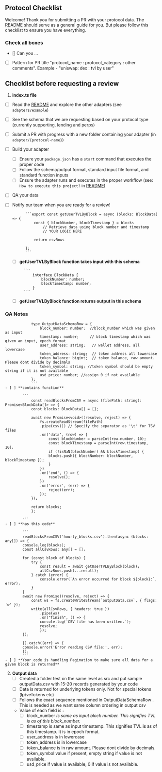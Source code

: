 ## Protocol Checklist

Welcome! Thank you for submitting a PR with your protocol data. The [README](../README.md) should serve as a general guide for you. But please follow this checklist to ensure you have everything.

### Check all boxes

- [] Can you ...

- [ ] Pattern for PR title "protocol_name : protocol_category : other comments". Example - "uniswap: dex : tvl by user"

## Checklist before requesting a review

1. **index.ts file**

- [ ] Read the [README](../README.md) and explore the other adapters (see `adapters/example`)
- [ ] See the schema that we are requesting based on your protocol type (currently supporting, lending and perps)
- [ ] Submit a PR with progress with a new folder containing your adapter (in `adapter/{protocol-name}`)
- [ ] Build your adapter
  - [ ] Ensure your `package.json` has a `start` command that executes the proper code
  - [ ] Follow the schema/output format, standard input file format, and standard function inputs
  - [ ] Ensure the adapter runs and executes in the proper workflow (see: `How to execute this project?` in [README](../README.md))
- [ ] QA your data
- [ ] Notify our team when you are ready for a review!

            ```export const getUserTVLByBlock = async (blocks: BlockData) => {
                const { blockNumber, blockTimestamp } = blocks
                    // Retrieve data using block number and timestamp
                    // YOUR LOGIC HERE
                
                return csvRows

            };
            ``` 
    - [ ] **getUserTVLByBlock function takes input with this schema**

            ``` 
                interface BlockData {
                    blockNumber: number;
                    blockTimestamp: number;
                }
            ```
    - [ ] **getUserTVLByBlock function returns output in this schema**

### QA Notes
<!--- Please provide any notes or unique cases from your QA -->

                type OutputDataSchemaRow = {
                    block_number: number;  //block_number which was given as input
                    timestamp: number;     // block timestamp which was given an input, epoch format
                    user_address: string;   // wallet address, all lowercase
                    token_address: string;  // token address all lowercase
                    token_balance: bigint;  // token balance, raw amount. Please dont divide by decimals
                    token_symbol: string; //token symbol should be empty string if it is not available
                    usd_price: number; //assign 0 if not available
                };
                ```
    - [ ] **contains function**

            ```
                const readBlocksFromCSV = async (filePath: string): Promise<BlockData[]> => {
                const blocks: BlockData[] = [];

                await new Promise<void>((resolve, reject) => {
                    fs.createReadStream(filePath)
                    .pipe(csv()) // Specify the separator as '\t' for TSV files
                    .on('data', (row) => {
                        const blockNumber = parseInt(row.number, 10);
                        const blockTimestamp = parseInt(row.timestamp, 10);
                        if (!isNaN(blockNumber) && blockTimestamp) {
                        blocks.push({ blockNumber: blockNumber, blockTimestamp });
                        }
                    })
                    .on('end', () => {
                        resolve();
                    })
                    .on('error', (err) => {
                        reject(err);
                    });
                });

                return blocks;
                };

            ```
    - [ ] **has this code**

            ```
            readBlocksFromCSV('hourly_blocks.csv').then(async (blocks: any[]) => {
            console.log(blocks);
            const allCsvRows: any[] = []; 

            for (const block of blocks) {
                try {
                    const result = await getUserTVLByBlock(block);
                    allCsvRows.push(...result);
                } catch (error) {
                    console.error(`An error occurred for block ${block}:`, error);
                }
            }
            await new Promise((resolve, reject) => {
                const ws = fs.createWriteStream(`outputData.csv`, { flags: 'w' });
                write(allCsvRows, { headers: true })
                    .pipe(ws)
                    .on("finish", () => {
                    console.log(`CSV file has been written.`);
                    resolve;
                    });
            });

            }).catch((err) => {
            console.error('Error reading CSV file:', err);
            });
            ```
    - [ ] **Your code is handling Pagination to make sure all data for a given block is returned**

2. **Output data**
    - [ ] Created a folder test on the same level as src and put sample outputData.csv with 15-20 records generated by your code
    - [ ] Data is returned for underlying tokens only. Not for special tokens (lp/veTokens etc)
    - [ ] Follows the exact sequence mentioned in OutputDataSchemaRow . This is needed as we want same column ordering in output csv
    - Value of each field is :
        - [ ] block_number *is same as input block number. This signifies TVL is as of this block_number.*
        - [ ] timestamp is same as input timestamp. This signifies TVL is as of this timestamp. It is in epoch format.
        - [ ] user_address is in lowercase
        - [ ] token_address is in lowercase
        - [ ] token_balance is in raw amount. Please dont divide by decimals.
        - [ ] token_symbol value if present, empty string if value is not available.
        - [ ] usd_price if value is available, 0 if value is not available.
